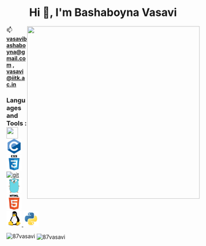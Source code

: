 <link rel="stylesheet" href="https://stackpath.bootstrapcdn.com/bootstrap/3.4.1/css/bootstrap.min.css" integrity="sha384-HSMxcRTRxnN+Bdg0JdbxYKrThecOKuH5zCYotlSAcp1+c8xmyTe9GYg1l9a69psu" crossorigin="anonymous">
<h1 align="center">Hi 👋, I'm Bashaboyna Vasavi</h1>

<!-- <p align="left"> <img src="https://komarev.com/ghpvc/?username=87vasavi&label=Profile%20views&color=0e75b6&style=flat" alt="87vasavi" /> </p> -->
<img src="https://media3.giphy.com/media/GFYN5gdIeNIi8RDaI3/giphy.gif?cid=790b761128d4afe322901693200b0484e0ad9d95592eefbe&rid=giphy.gif&ct=s" width="450" height="450" align="right" />

📫 **vasavibashaboyna@gmail.com , vasavi@iitk.ac.in**

<h3 > Languages and Tools : 
  <img src="https://cdn-icons-png.flaticon.com/512/2920/2920244.png" width="30px" height="30px" align="left"/>
</h3>

<p align="left"> <a href="https://www.cprogramming.com/" target="_blank"> <img src="https://raw.githubusercontent.com/devicons/devicon/master/icons/c/c-original.svg" alt="c" width="40" height="40"/> </a> <a href="https://www.w3schools.com/css/" target="_blank"> <img src="https://raw.githubusercontent.com/devicons/devicon/master/icons/css3/css3-original-wordmark.svg" alt="css3" width="40" height="40"/> </a> <a href="https://git-scm.com/" target="_blank"> <img src="https://www.vectorlogo.zone/logos/git-scm/git-scm-icon.svg" alt="git" width="40" height="40"/> </a> <a href="https://golang.org" target="_blank"> <img src="https://raw.githubusercontent.com/devicons/devicon/master/icons/go/go-original.svg" alt="go" width="40" height="40"/> </a> <a href="https://www.w3.org/html/" target="_blank"> <img src="https://raw.githubusercontent.com/devicons/devicon/master/icons/html5/html5-original-wordmark.svg" alt="html5" width="40" height="40"/> </a> <a href="https://www.linux.org/" target="_blank"> <img src="https://raw.githubusercontent.com/devicons/devicon/master/icons/linux/linux-original.svg" alt="linux" width="40" height="40"/> </a> <a href="https://www.python.org" target="_blank"> <img src="https://raw.githubusercontent.com/devicons/devicon/master/icons/python/python-original.svg" alt="python" width="40" height="40"/> </a> </p>

<p><img align="left" src="https://github-readme-stats.vercel.app/api/top-langs?username=87vasavi&show_icons=true&locale=en&layout=compact" alt="87vasavi" /></p>

<p>&nbsp;<img align="center" src="https://github-readme-stats.vercel.app/api?username=87vasavi&show_icons=true&locale=en" alt="87vasavi" /></p>

